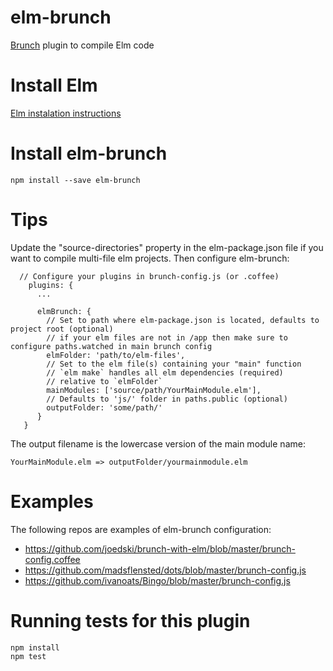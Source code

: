 # elm-brunch
[Brunch](http://brunch.io) plugin to compile Elm code

# Install Elm
[Elm instalation instructions](http://elm-lang.org/Install.elm)

# Install elm-brunch
```
npm install --save elm-brunch
```

# Tips
Update the "source-directories" property in the elm-package.json file if you want to compile multi-file elm projects.
Then configure elm-brunch:

```
  // Configure your plugins in brunch-config.js (or .coffee)
    plugins: {
      ...

      elmBrunch: {
        // Set to path where elm-package.json is located, defaults to project root (optional)
        // if your elm files are not in /app then make sure to configure paths.watched in main brunch config
        elmFolder: 'path/to/elm-files',
        // Set to the elm file(s) containing your "main" function
        // `elm make` handles all elm dependencies (required)
        // relative to `elmFolder`
        mainModules: ['source/path/YourMainModule.elm'],
        // Defaults to 'js/' folder in paths.public (optional)
        outputFolder: 'some/path/'
      }
   }

```

The output filename is the lowercase version of the main module name:
```
YourMainModule.elm => outputFolder/yourmainmodule.elm
```

# Examples

The following repos are examples of elm-brunch configuration:
- https://github.com/joedski/brunch-with-elm/blob/master/brunch-config.coffee
- https://github.com/madsflensted/dots/blob/master/brunch-config.js
- https://github.com/ivanoats/Bingo/blob/master/brunch-config.js

# Running tests for this plugin
```
npm install
npm test
```
